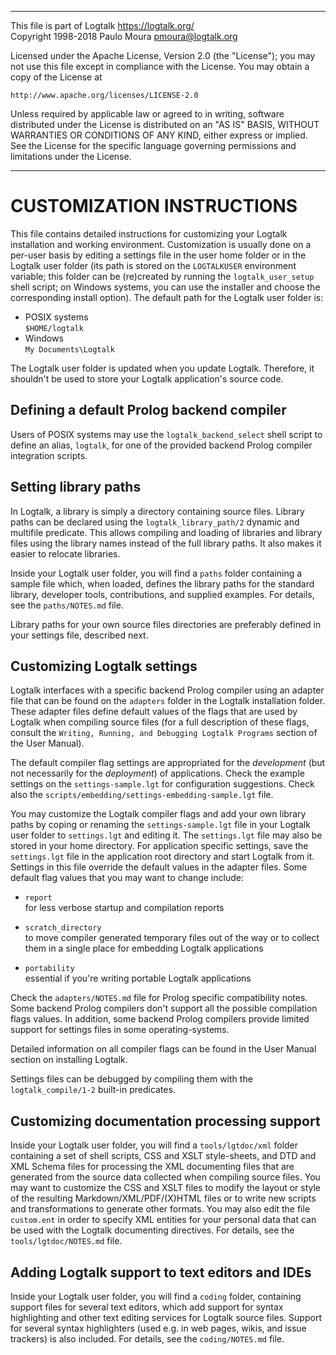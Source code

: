________________________________________________________________________

This file is part of Logtalk <https://logtalk.org/>  
Copyright 1998-2018 Paulo Moura <pmoura@logtalk.org>

Licensed under the Apache License, Version 2.0 (the "License");
you may not use this file except in compliance with the License.
You may obtain a copy of the License at

    http://www.apache.org/licenses/LICENSE-2.0

Unless required by applicable law or agreed to in writing, software
distributed under the License is distributed on an "AS IS" BASIS,
WITHOUT WARRANTIES OR CONDITIONS OF ANY KIND, either express or implied.
See the License for the specific language governing permissions and
limitations under the License.
________________________________________________________________________


CUSTOMIZATION INSTRUCTIONS
==========================

This file contains detailed instructions for customizing your Logtalk
installation and working environment. Customization is usually done on
a per-user basis by editing a settings file in the user home folder
or in the Logtalk user folder (its path is stored on the `LOGTALKUSER`
environment variable; this folder can be (re)created by running the
`logtalk_user_setup` shell script; on Windows systems, you can use the
installer and choose the corresponding install option). The default
path for the Logtalk user folder is:

* POSIX systems  
    `$HOME/logtalk`
* Windows  
    `My Documents\Logtalk`

The Logtalk user folder is updated when you update Logtalk. Therefore,
it shouldn't be used to store your Logtalk application's source code.


Defining a default Prolog backend compiler
------------------------------------------

Users of POSIX systems may use the `logtalk_backend_select` shell script
to define an alias, `logtalk`, for one of the provided backend Prolog
compiler integration scripts.


Setting library paths
---------------------

In Logtalk, a library is simply a directory containing source files. Library
paths can be declared using the `logtalk_library_path/2` dynamic and multifile
predicate. This allows compiling and loading of libraries and library files
using the library names instead of the full library paths. It also makes it
easier to relocate libraries.

Inside your Logtalk user folder, you will find a `paths` folder containing
a sample file which, when loaded, defines the library paths for the standard
library, developer tools, contributions, and supplied examples. For details,
see the `paths/NOTES.md` file.

Library paths for your own source files directories are preferably defined in
your settings file, described next.


Customizing Logtalk settings
----------------------------

Logtalk interfaces with a specific backend Prolog compiler using an adapter
file that can be found on the `adapters` folder in the Logtalk installation
folder. These adapter files define default values of the flags that are used
by Logtalk when compiling source files (for a full description of these flags,
consult the `Writing, Running, and Debugging Logtalk Programs` section of the
User Manual).

The default compiler flag settings are appropriated for the *development*
(but not necessarily for the *deployment*) of applications. Check the example
settings on the `settings-sample.lgt` for configuration suggestions. Check
also the `scripts/embedding/settings-embedding-sample.lgt` file.

You may customize the Logtalk compiler flags and add your own library paths
by coping or renaming the `settings-sample.lgt` file in your Logtalk user
folder to `settings.lgt` and editing it. The `settings.lgt` file may also be
stored in your home directory. For application specific settings, save the
`settings.lgt` file in the application root directory and start Logtalk from
it. Settings in this file override the default values in the adapter files.
Some default flag values that you may want to change include:

* `report`  
    for less verbose startup and compilation reports

* `scratch_directory`  
    to move compiler generated temporary files out of the way or to
    collect them in a single place for embedding Logtalk applications

* `portability`  
    essential if you're writing portable Logtalk applications

Check the `adapters/NOTES.md` file for Prolog specific compatibility notes.
Some backend Prolog compilers don't support all the possible compilation
flags values. In addition, some backend Prolog compilers provide limited
support for settings files in some operating-systems.

Detailed information on all compiler flags can be found in the User Manual
section on installing Logtalk.

Settings files can be debugged by compiling them with the `logtalk_compile/1-2`
built-in predicates.


Customizing documentation processing support
--------------------------------------------

Inside your Logtalk user folder, you will find a `tools/lgtdoc/xml` folder
containing a set of shell scripts, CSS and XSLT style-sheets, and DTD and
XML Schema files for processing the XML documenting files that are generated
from the source data collected when compiling source files. You may want to
customize the CSS and XSLT files to modify the layout or style of the resulting
Markdown/XML/PDF/(X)HTML files or to write new scripts and transformations to
generate other formats. You may also edit the file `custom.ent` in order to
specify XML entities for your personal data that can be used with the Logtalk
documenting directives. For details, see the `tools/lgtdoc/NOTES.md` file.


Adding Logtalk support to text editors and IDEs
-----------------------------------------------

Inside your Logtalk user folder, you will find a `coding` folder, containing
support files for several text editors, which add support for syntax
highlighting and other text editing services for Logtalk source files.
Support for several syntax highlighters (used e.g. in web pages, wikis, and
issue trackers) is also included. For details, see the `coding/NOTES.md`
file.
